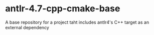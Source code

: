 # antlr-4.7-cpp-cmake-base
A base repository for a project taht includes antlr4's C++ target as an external dependency
